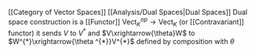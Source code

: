 [[Category of Vector Spaces]]
[[Analysis/Dual Spaces|Dual Spaces]]
Dual space construction is a [[Functor]] $\mathrm{Vect}_{K}^{op}\to \mathrm{Vect}_{K}$ (or [[Contravariant]] functor)
it sends $V$ to $V^{*}$
and $V\xrightarrow{\theta}W$ to $W^{*}\xrightarrow{\theta ^{*}}V^{*}$
defined by composition with $\theta$